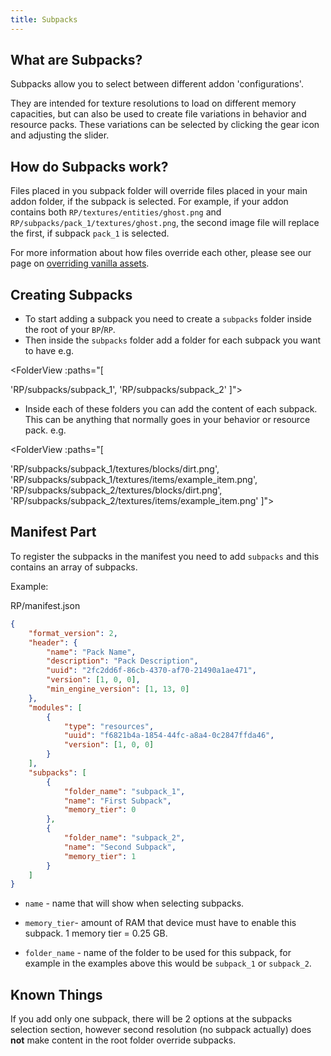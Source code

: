 ```yaml
---
title: Subpacks
---
```


## What are Subpacks?

Subpacks allow you to select between different addon 'configurations'.

They are intended for texture resolutions to load on different memory capacities, but can also be used to create file variations in behavior and resource packs. These variations can be selected by clicking the gear icon and adjusting the slider.

## How do Subpacks work?

Files placed in you subpack folder will override files placed in your main addon folder, if the subpack is selected. For example, if your addon contains both `RP/textures/entities/ghost.png` and `RP/subpacks/pack_1/textures/ghost.png`, the second image file will replace the first, if subpack `pack_1` is selected. 

For more information about how files override each other, please see our page on [overriding vanilla assets](/concepts/overwriting-assets).

## Creating Subpacks

-   To start adding a subpack you need to create a `subpacks` folder inside the root of your `BP`/`RP`.
-   Then inside the `subpacks` folder add a folder for each subpack you want to have
    e.g.

<FolderView :paths="[

'RP/subpacks/subpack_1',
'RP/subpacks/subpack_2'
]"></FolderView>

-   Inside each of these folders you can add the content of each subpack.
    This can be anything that normally goes in your behavior or resource pack.
    e.g.

<FolderView :paths="[

'RP/subpacks/subpack_1/textures/blocks/dirt.png',
'RP/subpacks/subpack_1/textures/items/example_item.png',
'RP/subpacks/subpack_2/textures/blocks/dirt.png',
'RP/subpacks/subpack_2/textures/items/example_item.png'
]"></FolderView>

## Manifest Part

To register the subpacks in the manifest you need to add `subpacks` and this contains an array of subpacks.

Example:

<CodeHeader>RP/manifest.json</CodeHeader>

```json
{
	"format_version": 2,
	"header": {
		"name": "Pack Name",
		"description": "Pack Description",
		"uuid": "2fc2dd6f-86cb-4370-af70-21490a1ae471",
		"version": [1, 0, 0],
		"min_engine_version": [1, 13, 0]
	},
	"modules": [
		{
			"type": "resources",
			"uuid": "f6821b4a-1854-44fc-a8a4-0c2847ffda46",
			"version": [1, 0, 0]
		}
	],
	"subpacks": [
		{
			"folder_name": "subpack_1",
			"name": "First Subpack",
			"memory_tier": 0
		},
		{
			"folder_name": "subpack_2",
			"name": "Second Subpack",
			"memory_tier": 1
		}
	]
}
```

-   `name` - name that will show when selecting subpacks.

-   `memory_tier`- amount of RAM that device must have to enable this subpack. 1 memory tier = 0.25 GB.

-   `folder_name` - name of the folder to be used for this subpack, for example in the examples above this would be `subpack_1` or `subpack_2`.

## Known Things

If you add only one subpack, there will be 2 options at the subpacks selection section, however second resolution (no subpack actually) does **not** make content in the root folder override subpacks.